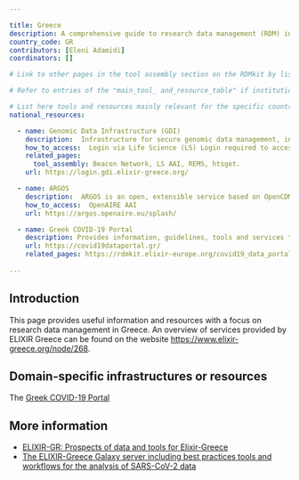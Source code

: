 ```yaml
---

title: Greece
description: A comprehensive guide to research data management (RDM) in Greece, featuring tools, resources, and services tailored for the life sciences community.
country_code: GR
contributors: [Eleni Adamidi]
coordinators: []

# Link to other pages in the tool assembly section on the RDMkit by listing the page_id 

# Refer to entries of the "main_tool_ and_resource_table" if institutions, organizations and projects from the country contribute to the development of international tools and resources. 

# List here tools and resources mainly relevant for the specific country
national_resources: 

  - name: Genomic Data Infrastructure (GDI)
    description:  Infrastructure for secure genomic data management, including storage, discovery, access, and reception.
    how_to_access:  Login via Life Science (LS) Login required to access ELIXIR-Greece GDI Portal.
    related_pages:
      tool_assembly: Beacon Network, LS AAI, REMS, htsget.
    url: https://login.gdi.elixir-greece.org/

  - name: ARGOS
    description:  ARGOS is an open, extensible service based on OpenCDMP software that simplifies the creation, management, and validation of research plans, including Data Management Plans (DMPs) and Software Management Plans (SMPs). It integrates with the OpenAIRE Graph, applying FAIR principles to ensure that research outputs are Findable, Accessible, Interoperable, and Reusable. ARGOS also supports research administration by streamlining workflows, enabling researchers, data stewards, and institutions to collaborate effectively in managing both research data and software. With curated templates and tools for planning, validation, and monitoring, ARGOS helps drive best practices in Open Science.
    how_to_access:  OpenAIRE AAI
    url: https://argos.openaire.eu/splash/

  - name: Greek COVID-19 Portal
    description: Provides information, guidelines, tools and services to support researchers to utilise Greek and European infrastructures for data sharing. The portal is a national node of the European COVID-19 Data Portal.
    url: https://covid19dataportal.gr/
    related_pages: https://rdmkit.elixir-europe.org/covid19_data_portal
    
---
```


## Introduction 
This page provides useful information and resources with a focus on research data management in Greece. An overview of services provided by ELIXIR Greece can be found on the website https://www.elixir-greece.org/node/268.

<!---## Funders--->

<!---## Regulations--->
<!--- Ethical and legal regulations in the country, committees, etc. --->

## Domain-specific infrastructures or resources 
The [Greek COVID-19 Portal](https://covid19dataportal.gr/) 


## More information
- [ELIXIR-GR: Prospects of data and tools for Elixir-Greece](https://zenodo.org/records/4043630#.ZACFtE_Nx60)
- [The ELIXIR-Greece Galaxy server including best practices tools and workflows for the analysis of SARS-CoV-2 data](https://zenodo.org/records/4042834#.ZACFUk9vD9M)

